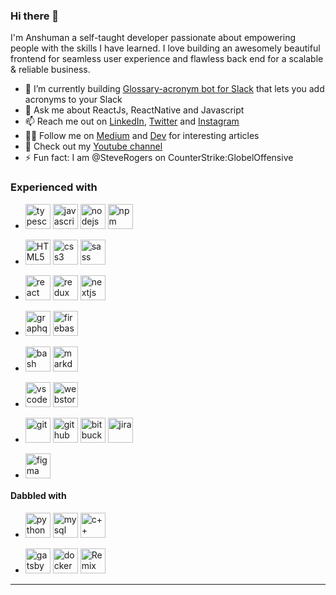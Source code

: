 ### Hi there 👋

I'm Anshuman a self-taught developer passionate about empowering people with the skills I have learned. I love building an awesomely beautiful frontend for seamless user experience and flawless back end for a scalable & reliable business.

- 🌱 I’m currently building [Glossary-acronym bot for Slack](https://useglossary.com) that lets you add acronyms to your Slack
- 💬 Ask me about ReactJs, ReactNative and Javascript
- 📫 Reach me out on [LinkedIn](https://www.linkedin.com/in/itsanshuman/), [Twitter](https://twitter.com/sun_anshuman) and [Instagram](https://instagram.com/sun_anshuman)
- ✍🏽 Follow me on [Medium](https://anshuman-bhardwaj.medium.com) and [Dev](https://dev.to/anshuman_bhardwaj) for interesting articles
- 💟 Check out my [Youtube channel](https://www.youtube.com/c/AnshumanBhardwajTechEd)
- ⚡ Fun fact: I am @SteveRogers on CounterStrike:GlobelOffensive

### Experienced with

- <a title="TypeScript" href="https://www.typescriptlang.org/"><img src="https://cdn.jsdelivr.net/gh/devicons/devicon/icons/typescript/typescript-original.svg" alt="typescript" width="40" height="40" /></a>
  <a title="JavaScript" href="https://developer.mozilla.org/en/JavaScript"><img src="https://cdn.jsdelivr.net/gh/devicons/devicon/icons/javascript/javascript-original.svg" alt="javascript" width="40" height="40" /></a>
  <a title="NodeJS" href="https://nodejs.org/"><img src="https://cdn.jsdelivr.net/gh/devicons/devicon/icons/nodejs/nodejs-original.svg" alt="nodejs" width="40" height="40" /></a>
  <a title="NPM" href="https://npmjs.com/"><img src="https://cdn.jsdelivr.net/gh/devicons/devicon/icons/npm/npm-original-wordmark.svg" alt="npm" width="40" height="40" /></a>

- <a title="HTML" href="https://html.spec.whatwg.org"><img src="https://cdn.jsdelivr.net/gh/devicons/devicon/icons/html5/html5-original.svg" alt="HTML5" width="40" height="40"/></a>
  <a title="CSS" href="https://www.w3.org/Style/CSS/Overview.en.html"><img src="https://cdn.jsdelivr.net/gh/devicons/devicon/icons/css3/css3-original.svg" alt="css3" width="40" height="40"/></a>
  <a title="SASS" href="https://sass-lang.com"><img src="https://cdn.jsdelivr.net/gh/devicons/devicon/icons/sass/sass-original.svg" alt="sass" width="40" height="40" /></a>

- <a title="ReactJS" href="https://reactjs.org"><img src="https://cdn.jsdelivr.net/gh/devicons/devicon/icons/react/react-original.svg" alt="react" width="40" height="40" /></a>
  <a title="Redux" href="https://redux.js.org"><img src="https://cdn.jsdelivr.net/gh/devicons/devicon/icons/redux/redux-original.svg" alt="redux" width="40" height="40"/></a>
  <a title="NextJS" href="https://nextjs.org"><img src="https://cdn.jsdelivr.net/gh/devicons/devicon/icons/nextjs/nextjs-original.svg" alt="nextjs" width="40" height="40" /></a>

- <a title="GraphQL" href="https://graphql.org"><img src="https://cdn.jsdelivr.net/gh/devicons/devicon/icons/graphql/graphql-plain.svg" alt="graphql" width="40" height="40" /></a>
  <a title="Firebase" href="https://firebase.google.com"><img src="https://cdn.jsdelivr.net/gh/devicons/devicon/icons/firebase/firebase-plain.svg" alt="firebase" width="40" height="40" /></a>

- <a title="Bash" href="https://www.gnu.org/software/bash/"><img src="https://cdn.jsdelivr.net/gh/devicons/devicon/icons/bash/bash-original.svg" alt="bash" width="40" height="40"/></a>
  <a title="Markdown" href="https://daringfireball.net/projects/markdown/"><img src="https://cdn.jsdelivr.net/gh/devicons/devicon/icons/markdown/markdown-original.svg" alt="markdown" width="40" height="40"/>


- <a title="VS Code" href="https://code.visualstudio.com"><img src="https://cdn.jsdelivr.net/gh/devicons/devicon/icons/vscode/vscode-original.svg" alt="vscode" width="40" height="40" /></a>
  <a title="WebStorm" href="https://www.jetbrains.com/webstorm/"><img src="https://upload.wikimedia.org/wikipedia/commons/thumb/c/c0/WebStorm_Icon.svg/1024px-WebStorm_Icon.svg.png" alt="webstorm" width="40" height="40" /></a>

- <a title="Git" href="https://git-scm.com"><img src="https://cdn.jsdelivr.net/gh/devicons/devicon/icons/git/git-original.svg" alt="git" width="40" height="40" /></a>
  <a title="GitHub" href="https://github.com"><img src="https://cdn.jsdelivr.net/gh/devicons/devicon/icons/github/github-original.svg" alt="github" width="40" height="40" /></a>
  <a title="BitBucket" href="https://bitbucket.org"><img src="https://cdn.jsdelivr.net/gh/devicons/devicon/icons/bitbucket/bitbucket-original.svg" alt="bitbucket" width="40" height="40" /></a>
  <a title="Jira" href="https://www.atlassian.com/software/jira"><img src="https://cdn.jsdelivr.net/gh/devicons/devicon/icons/jira/jira-original.svg" alt="jira" width="40" height="40" /></a>

- <a title="Figma" href="https://figma.com"><img src="https://cdn.jsdelivr.net/gh/devicons/devicon/icons/figma/figma-original.svg" alt="figma" width="40" height="40" /></a>

#### Dabbled with

- <a title="Python" href="https://www.python.org"><img src="https://cdn.jsdelivr.net/gh/devicons/devicon/icons/python/python-original.svg" alt="python" width="40" height="40" /></a>
  <a title="MySQL" href="https://mysql.com"><img src="https://cdn.jsdelivr.net/gh/devicons/devicon/icons/mysql/mysql-original.svg" alt="mysql" width="40" height="40" /></a>
  <a title="C++" href="https://isocpp.org" target="_blank"><img src="https://cdn.jsdelivr.net/gh/devicons/devicon/icons/cplusplus/cplusplus-original.svg" alt="c++" width="40" height="40" /></a>

- <a title="GatsbyJS" href="https://www.gatsbyjs.com"><img src="https://cdn.jsdelivr.net/gh/devicons/devicon/icons/gatsby/gatsby-original.svg" alt="gatsby" width="40" height="40" /></a>
  <a title="Docker" href="https://docker.com"><img src="https://cdn.jsdelivr.net/gh/devicons/devicon/icons/docker/docker-original.svg" alt="docker" width="40" height="40" /></a>
  <a title="Remix" href="https://remix.run"><img src="https://pbs.twimg.com/profile_images/1425897037602586625/ID6pueIo_400x400.png" alt="Remix" width="40" height="40" /></a>

---
